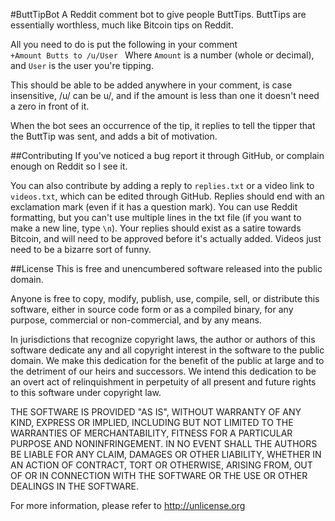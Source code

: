 #ButtTipBot
A Reddit comment bot to give people ButtTips.
ButtTips are essentially worthless, much like Bitcoin tips on Reddit.

All you need to do is put the following in your comment
<code>
+Amount Butts to /u/User
</code>
Where `Amount` is a number (whole or decimal), and `User` is the user you're tipping.

This should be able to be added anywhere in your comment, is case insensitive, /u/ can be u/, and if the amount is less than one it doesn't need a zero in front of it.

When the bot sees an occurrence of the tip, it replies to tell the tipper that the ButtTip was sent, and adds a bit of motivation.

##Contributing
If you've noticed a bug report it through GitHub, or complain enough on Reddit so I see it.

You can also contribute by adding a reply to `replies.txt` or a video link to `videos.txt`, which can be edited through GitHub. Replies should end with an exclamation mark (even if it has a question mark). You can use Reddit formatting, but you can't use multiple lines in the txt file (if you want to make a new line, type `\n`). Your replies should exist as a satire towards Bitcoin, and will need to be approved before it's actually added. Videos just need to be a bizarre sort of funny.

##License
This is free and unencumbered software released into the public domain.

Anyone is free to copy, modify, publish, use, compile, sell, or distribute this software, either in source code form or as a compiled binary, for any purpose, commercial or non-commercial, and by any means.

In jurisdictions that recognize copyright laws, the author or authors of this software dedicate any and all copyright interest in the software to the public domain. We make this dedication for the benefit of the public at large and to the detriment of our heirs and successors. We intend this dedication to be an overt act of relinquishment in perpetuity of all present and future rights to this software under copyright law.

THE SOFTWARE IS PROVIDED "AS IS", WITHOUT WARRANTY OF ANY KIND, EXPRESS OR IMPLIED, INCLUDING BUT NOT LIMITED TO THE WARRANTIES OF MERCHANTABILITY, FITNESS FOR A PARTICULAR PURPOSE AND NONINFRINGEMENT. IN NO EVENT SHALL THE AUTHORS BE LIABLE FOR ANY CLAIM, DAMAGES OR OTHER LIABILITY, WHETHER IN AN ACTION OF CONTRACT, TORT OR OTHERWISE, ARISING FROM, OUT OF OR IN CONNECTION WITH THE SOFTWARE OR THE USE OR OTHER DEALINGS IN THE SOFTWARE.

For more information, please refer to http://unlicense.org
